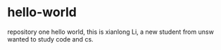 # hello-world
repository one
hello world, this is xianlong Li, a new student from unsw wanted to study code and cs.
